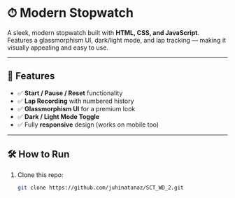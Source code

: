 # ⏱ Modern Stopwatch

A sleek, modern stopwatch built with **HTML, CSS, and JavaScript**.  
Features a glassmorphism UI, dark/light mode, and lap tracking — making it visually appealing and easy to use.

---

## 🚀 Features
- ✅ **Start / Pause / Reset** functionality  
- ✅ **Lap Recording** with numbered history  
- ✅ **Glassmorphism UI** for a premium look  
- ✅ **Dark / Light Mode Toggle**  
- ✅ Fully **responsive** design (works on mobile too)

---

## 🛠️ How to Run
1. Clone this repo:
   ```bash
   git clone https://github.com/juhinatanaz/SCT_WD_2.git
